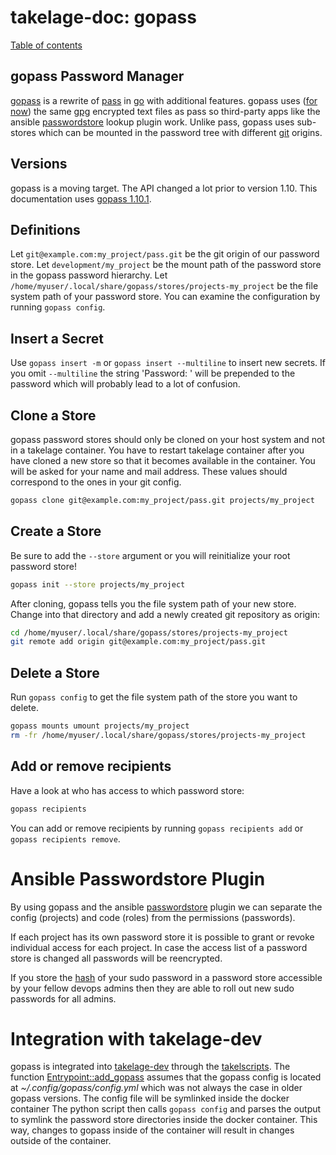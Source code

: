 # takelage-doc: gopass

[Table of contents](../../README.md)

## gopass Password Manager

[gopass](https://www.gopass.pw/) is a rewrite of 
[pass](https://www.passwordstore.org/) in 
[go](https://golang.org/) with additional features. 
gopass uses 
([for now](https://github.com/gopasspw/gopass/releases/tag/v1.10.0)) 
the same 
[gpg](https://www.gnupg.org/) encrypted text files as pass 
so third-party apps like the ansible 
[passwordstore](https://docs.ansible.com/ansible/latest/plugins/lookup/passwordstore.html)
lookup plugin work. Unlike pass, gopass uses sub-stores
which can be mounted in the password tree with different
[git](https://git-scm.com) origins.

## Versions

gopass is a moving target.
The API changed a lot prior to version 1.10.
This documentation uses 
[gopass 1.10.1](https://github.com/gopasspw/gopass/releases/tag/v1.10.1).

## Definitions

Let `git@example.com:my_project/pass.git`
be the git origin of our password store.
Let `development/my_project` be the mount path of
the password store in the gopass password hierarchy.
Let `/home/myuser/.local/share/gopass/stores/projects-my_project`
be the file system path of your password store.
You can examine the configuration by running `gopass config`.

## Insert a Secret

Use `gopass insert -m` or `gopass insert --multiline` 
to insert new secrets. If you omit `--multiline` the string
'Password: ' will be prepended to the password
which will probably lead to a lot of confusion. 

## Clone a Store

gopass password stores should only be cloned 
on your host system and not in a takelage container.
You have to restart takelage container after you
have cloned a new store so that it becomes available
in the container.
You will be asked for your name and mail address.
These values should correspond to the ones in your git config.

```bash
gopass clone git@example.com:my_project/pass.git projects/my_project
```

## Create a Store

Be sure to add the `--store` argument or you will
reinitialize your root password store! 

```bash
gopass init --store projects/my_project
```

After cloning, gopass tells you the file system path 
of your new store. Change into that directory and 
add a newly created git repository as origin:

```bash
cd /home/myuser/.local/share/gopass/stores/projects-my_project
git remote add origin git@example.com:my_project/pass.git
```

## Delete a Store

Run `gopass config` to get the file system path 
of the store you want to delete.

```bash
gopass mounts umount projects/my_project
rm -fr /home/myuser/.local/share/gopass/stores/projects-my_project
```

## Add or remove recipients

Have a look at who has access to which password store:

```bash
gopass recipients
```

You can add or remove recipients by running
`gopass recipients add` or `gopass recipients remove`.

# Ansible Passwordstore Plugin

By using gopass and the ansible 
[passwordstore](https://docs.ansible.com/ansible/latest/collections/community/general/passwordstore_lookup.html)
plugin we can separate the config
(projects) and code (roles) from the permissions (passwords). 

If each project has its own password store it is possible 
to grant or revoke individual access for each project. 
In case the access list of a password store is changed 
all passwords will be reencrypted. 

If you store the 
[hash](https://docs.ansible.com/ansible/latest/reference_appendices/faq.html#how-do-i-generate-encrypted-passwords-for-the-user-module)
of your sudo password in a password store 
accessible by your fellow devops admins 
then they are able to roll out 
new sudo passwords for all admins.

# Integration with takelage-dev

gopass is integrated into
[takelage-dev](https://github.com/geospin-takelage/takelage-dev)
through the
[takelscripts](https://github.com/geospin-takelage/takelage-dev/tree/master/ansible/roles/takel-takelage/files/takelscripts).
The function
[Entrypoint::add_gopass](https://github.com/geospin-takelage/takelage-dev/blob/48d05bd5ca3c300c45739083685306a5a0e5d462/ansible/roles/takel-takelage/files/takelscripts/entrypoint.py#L150)
assumes that the gopass config is located at 
*~/.config/gopass/config.yml* which was not always
the case in older gopass versions.
The config file will be symlinked inside the docker container
The python script then calls `gopass config` and 
parses the output to symlink the password store directories 
inside the docker container.
This way, changes to gopass inside of the container 
will result in changes outside of the container.
 
